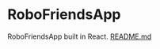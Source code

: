# RoboFriendsApp
RoboFriendsApp built in React.
[README.md](https://github.com/jmonsalvet/RoboFriendsApp/files/10915045/README.md)
